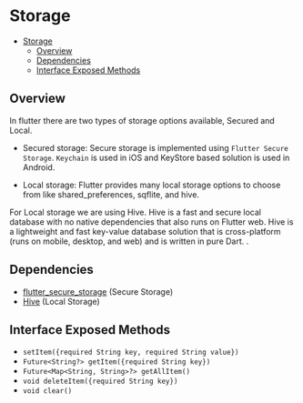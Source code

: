 # Storage

- [Storage](#storage)
  - [Overview](#overview)
  - [Dependencies](#dependencies)
  - [Interface Exposed Methods](#interface-exposed-methods)

## Overview

In flutter there are two types of storage options available, Secured and Local.

- Secured storage:
Secure storage is implemented using `Flutter Secure Storage`. `Keychain` is used in iOS and KeyStore based solution is used in Android.

- Local storage:
Flutter provides many local storage options to choose from like shared_preferences, sqflite, and hive.

For Local storage we are using Hive. Hive is a fast and secure local database with no native dependencies that also runs on Flutter web.
Hive is a lightweight and fast key-value database solution that is cross-platform (runs on mobile, desktop, and web) and is written in pure Dart. .

## Dependencies

- [flutter_secure_storage](https://pub.dev/packages/flutter_secure_storage) (Secure Storage)
- [Hive](https://pub.dev/packages/hive) (Local Storage)

## Interface Exposed Methods

- `setItem({required String key, required String value})`
- `Future<String?> getItem({required String key})`
- `Future<Map<String, String>?> getAllItem()`
- `void deleteItem({required String key})`
- `void clear()`

